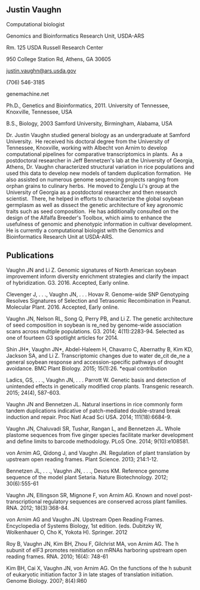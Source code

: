 ## Justin Vaughn
Computational biologist

Genomics and Bioinformatics Research Unit, USDA-ARS

Rm. 125 USDA Russell Research Center

950 College Station Rd, Athens, GA 30605

justin.vaughn@ars.usda.gov

(706) 546-3185

genemachine.net

Ph.D., Genetics and Bioinformatics, 2011.
University of Tennessee, Knoxville, Tennessee, USA

B.S., Biology, 2003
Samford University, Birmingham, Alabama, USA

Dr. Justin Vaughn studied general biology as an undergraduate at Samford University.  He received his doctoral degree from the University of Tennessee, Knoxville, working with Albecht von Arnim to develop computational pipelines for comparative transcriptomics in plants.  As a postdoctoral researcher in Jeff Bennetzen's lab at the University of Georgia, Athens, Dr. Vaughn characterized structural variation in rice populations and used this data to develop new models of tandem duplication formation.  He also assisted on numerous genome sequencing projects ranging from orphan grains to culinary herbs.  He moved to Zenglu Li's group at the University of Georgia as a postdoctoral researcher and then research scientist.  There, he helped in efforts to characterize the global soybean germplasm as well as dissect the genetic architecture of key agronomic traits such as seed composition.  He has additionally consulted on the design of the Alfalfa Breeder's Toolbox, which aims to enhance the usefulness of genomic and phenotypic information in cultivar development.  He is currently a computational biologist with the Genomics and Bioinformatics Research Unit at USDA-ARS. 

## Publications

Vaughn JN and Li Z. Genomic signatures of North American soybean improvement inform diversity enrichment strategies and clarify the impact of hybridization. G3. 2016. Accepted, Early online.

Clevenger J, . . ., Vaughn JN, . . . Hovav R. Genome-wide SNP Genotyping Resolves Signatures of Selection and Tetrasomic Recombination in Peanut. Molecular Plant. 2016. Accepted, Early online.

Vaughn JN, Nelson RL, Song Q, Perry PB, and Li Z. The genetic architecture of seed composition in soybean is re_ned by genome-wide association scans across multiple populations. G3. 2014; 4(11):2283-94. Selected as one of fourteen G3 spotlight articles for 2014.

Shin JH*, Vaughn JN*, Abdel-Haleem H, Chavarro C, Abernathy B, Kim KD, Jackson SA, and Li Z. Transcriptomic changes due to water de_cit de_ne a general soybean response and accession-specific pathways of drought avoidance. BMC Plant Biology. 2015; 15(1):26. *equal contribution

Ladics, GS, . . ., Vaughn JN, . . . Parrott W. Genetic basis and detection of unintended effects in genetically modified crop plants. Transgenic research. 2015; 24(4), 587-603.

Vaughn JN and Bennetzen JL. Natural insertions in rice commonly form tandem duplications indicative of patch-mediated double-strand break induction and repair. Proc Natl Acad Sci USA. 2014; 111(18):6684-9.

Vaughn JN, Chaluvadi SR, Tushar, Rangan L, and Bennetzen JL. Whole plastome sequences from five ginger species facilitate marker development and define limits to barcode methodology. PLoS One. 2014; 9(10):e108581.

von Arnim AG, Qidong J, and Vaughn JN. Regulation of plant translation by upstream open reading frames. Plant Science. 2013; 214:1-12.

Bennetzen JL, . . ., Vaughn JN, . . ., Devos KM. Reference genome sequence of the model plant Setaria. Nature Biotechnology. 2012; 30(6):555-61

Vaughn JN, Ellingson SR, Mignone F, von Arnim AG. Known and novel post-transcriptional regulatory sequences are conserved across plant families. RNA. 2012; 18(3):368-84. 

von Arnim AG and Vaughn JN. Upstream Open Reading Frames. Encyclopedia of Systems Biology, 1st edition. (eds. Dubitzky W, Wolkenhauer O, Cho K, Yokota H). Springer. 2012

Roy B, Vaughn JN, Kim BH, Zhou F, Gilchrist MA, von Arnim AG. The h subunit of eIF3 promotes reinitiation on mRNAs harboring upstream open reading frames. RNA. 2010; 16(4): 748-61

Kim BH, Cai X, Vaughn JN, von Arnim AG. On the functions of the h subunit of eukaryotic initiation factor 3 in late stages of translation initiation. Genome Biology. 2007; 8(4):R60
